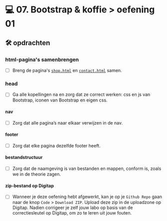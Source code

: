 # 💻 07. Bootstrap & koffie > oefening 01

## 🛠️ opdrachten

### html-pagina's samenbrengen
 - [ ] Breng de pagina's [`shop.html`](shop.html) en  [`contact.html`](contact.html) samen.

### head
 - [ ] Ga alle kopellingen na en zorg dat ze correct werken: css en js van Bootstrap, iconen van Bootstrap en eigen css.

#### nav
- [ ] Zorg dat alle pagina’s naar elkaar verwijzen in de nav.

#### footer
- [ ] Zorg dat elke pagina dezelfde footer heeft.

#### bestandstructuur
- [ ] Zorg dat de naamgeving is van bestanden en mappen, conform is, zoals we in de theorie zagen. 

#### zip-bestand op Digitap
- [ ] Wanneer je deze oefening hebt afgewerkt, kan je op je `Github Repo` gaan naar de knop `Code` > `Download ZIP`. Upload deze zip in de uploadzone op Digitap. Nadien corrigeer je zelf jouw labo op basis van de correctiesleutel op Digitap, om zo te leren uit jouw fouten.
